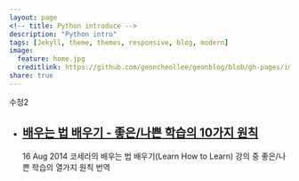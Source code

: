 ```yaml
---
layout: page
<!-- title: Python introduce -->
description: "Python intro"
tags: [Jekyll, theme, themes, responsive, blog, modern]
image:
  feature: home.jpg
  creditlink: https://github.com/geoncheollee/geonblog/blob/gh-pages/images/home.jpg
share: true
---
```


수정2

<html>
<body>

<ul class="posts">
    <!-- This loops through the paginated posts -->
      <li>
        <h2>
          <a href="/geonblog/study/">배우는 법 배우기 - 좋은/나쁜 학습의 10가지 원칙</a>
        </h2>
        <p>
          <span class="date">16 Aug 2014</span>
          <span class="description">코세라의 배우는 법 배우기(Learn How to Learn) 강의 중 좋은/나쁜 학습의 열가지 원칙 번역</span>
        </p>
      </li>
</body>
</html>




